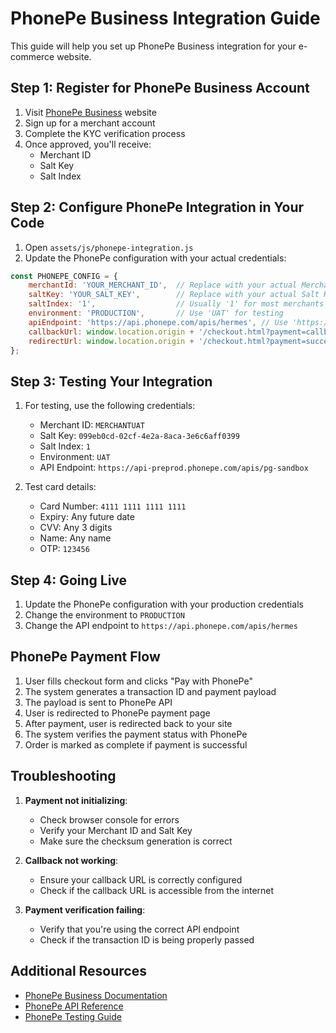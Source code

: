 # PhonePe Business Integration Guide

This guide will help you set up PhonePe Business integration for your e-commerce website.

## Step 1: Register for PhonePe Business Account

1. Visit [PhonePe Business](https://business.phonepe.com/) website
2. Sign up for a merchant account
3. Complete the KYC verification process
4. Once approved, you'll receive:
   - Merchant ID
   - Salt Key
   - Salt Index

## Step 2: Configure PhonePe Integration in Your Code

1. Open `assets/js/phonepe-integration.js`
2. Update the PhonePe configuration with your actual credentials:

```javascript
const PHONEPE_CONFIG = {
    merchantId: 'YOUR_MERCHANT_ID',  // Replace with your actual Merchant ID
    saltKey: 'YOUR_SALT_KEY',        // Replace with your actual Salt Key
    saltIndex: '1',                  // Usually '1' for most merchants
    environment: 'PRODUCTION',       // Use 'UAT' for testing
    apiEndpoint: 'https://api.phonepe.com/apis/hermes', // Use 'https://api-preprod.phonepe.com/apis/pg-sandbox' for testing
    callbackUrl: window.location.origin + '/checkout.html?payment=callback',
    redirectUrl: window.location.origin + '/checkout.html?payment=success',
};
```

## Step 3: Testing Your Integration

1. For testing, use the following credentials:
   - Merchant ID: `MERCHANTUAT`
   - Salt Key: `099eb0cd-02cf-4e2a-8aca-3e6c6aff0399`
   - Salt Index: `1`
   - Environment: `UAT`
   - API Endpoint: `https://api-preprod.phonepe.com/apis/pg-sandbox`

2. Test card details:
   - Card Number: `4111 1111 1111 1111`
   - Expiry: Any future date
   - CVV: Any 3 digits
   - Name: Any name
   - OTP: `123456`

## Step 4: Going Live

1. Update the PhonePe configuration with your production credentials
2. Change the environment to `PRODUCTION`
3. Change the API endpoint to `https://api.phonepe.com/apis/hermes`

## PhonePe Payment Flow

1. User fills checkout form and clicks "Pay with PhonePe"
2. The system generates a transaction ID and payment payload
3. The payload is sent to PhonePe API
4. User is redirected to PhonePe payment page
5. After payment, user is redirected back to your site
6. The system verifies the payment status with PhonePe
7. Order is marked as complete if payment is successful

## Troubleshooting

1. **Payment not initializing**:
   - Check browser console for errors
   - Verify your Merchant ID and Salt Key
   - Make sure the checksum generation is correct

2. **Callback not working**:
   - Ensure your callback URL is correctly configured
   - Check if the callback URL is accessible from the internet

3. **Payment verification failing**:
   - Verify that you're using the correct API endpoint
   - Check if the transaction ID is being properly passed

## Additional Resources

- [PhonePe Business Documentation](https://developer.phonepe.com/docs/pg-integration/pg-overview/)
- [PhonePe API Reference](https://developer.phonepe.com/docs/pg-integration/pg-apis/)
- [PhonePe Testing Guide](https://developer.phonepe.com/docs/pg-integration/pg-testing/)
